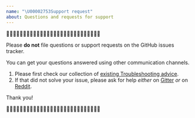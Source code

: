 ```yaml
---
name: "\U00002753Support request"
about: Questions and requests for support
---
```


:stop_sign::stop_sign::stop_sign::stop_sign::stop_sign::stop_sign::stop_sign::stop_sign::stop_sign::stop_sign::stop_sign::stop_sign::stop_sign::stop_sign::stop_sign::stop_sign::stop_sign::stop_sign::stop_sign::stop_sign::stop_sign::stop_sign::stop_sign::stop_sign::stop_sign::stop_sign::stop_sign::stop_sign:

Please **do not** file questions or support requests on the GitHub issues tracker.

You can get your questions answered using other communication channels.

1. Please first check our collection of [existing Troubleshooting advice](https://bkimminich.gitbooks.io/pwning-owasp-juice-shop/content/appendix/troubleshooting.html).
2. If that did not solve your issue, please ask for help _either_ on [Gitter](https://gitter.im/bkimminich/juice-shop) _or_ on [Reddit](https://www.reddit.com/r/owasp_juiceshop).

Thank you!

:stop_sign::stop_sign::stop_sign::stop_sign::stop_sign::stop_sign::stop_sign::stop_sign::stop_sign::stop_sign::stop_sign::stop_sign::stop_sign::stop_sign::stop_sign::stop_sign::stop_sign::stop_sign::stop_sign::stop_sign::stop_sign::stop_sign::stop_sign::stop_sign::stop_sign::stop_sign::stop_sign::stop_sign: